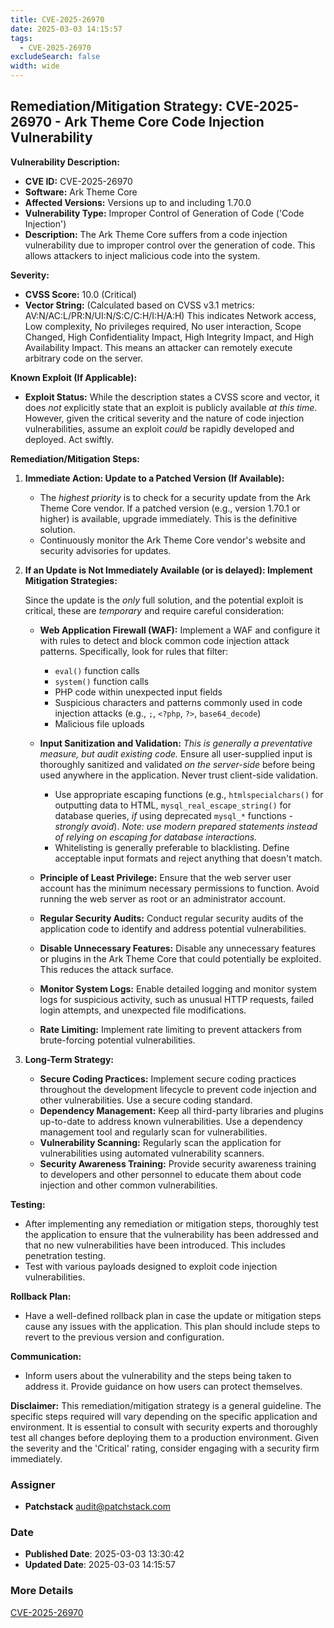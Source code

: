 ```yaml
---
title: CVE-2025-26970
date: 2025-03-03 14:15:57
tags:
  - CVE-2025-26970
excludeSearch: false
width: wide
---
```


## Remediation/Mitigation Strategy: CVE-2025-26970 - Ark Theme Core Code Injection Vulnerability

**Vulnerability Description:**

*   **CVE ID:** CVE-2025-26970
*   **Software:** Ark Theme Core
*   **Affected Versions:** Versions up to and including 1.70.0
*   **Vulnerability Type:** Improper Control of Generation of Code ('Code Injection')
*   **Description:** The Ark Theme Core suffers from a code injection vulnerability due to improper control over the generation of code. This allows attackers to inject malicious code into the system.

**Severity:**

*   **CVSS Score:** 10.0 (Critical)
*   **Vector String:** (Calculated based on CVSS v3.1 metrics: AV:N/AC:L/PR:N/UI:N/S:C/C:H/I:H/A:H)  This indicates Network access, Low complexity, No privileges required, No user interaction, Scope Changed, High Confidentiality Impact, High Integrity Impact, and High Availability Impact.  This means an attacker can remotely execute arbitrary code on the server.

**Known Exploit (If Applicable):**

*   **Exploit Status:**  While the description states a CVSS score and vector, it does *not* explicitly state that an exploit is publicly available *at this time*. However, given the critical severity and the nature of code injection vulnerabilities, assume an exploit *could* be rapidly developed and deployed. Act swiftly.

**Remediation/Mitigation Steps:**

1.  **Immediate Action: Update to a Patched Version (If Available):**

    *   The *highest priority* is to check for a security update from the Ark Theme Core vendor. If a patched version (e.g., version 1.70.1 or higher) is available, upgrade immediately. This is the definitive solution.
    *   Continuously monitor the Ark Theme Core vendor's website and security advisories for updates.

2.  **If an Update is Not Immediately Available (or is delayed):  Implement Mitigation Strategies:**

    Since the update is the *only* full solution, and the potential exploit is critical, these are *temporary* and require careful consideration:

    *   **Web Application Firewall (WAF):**  Implement a WAF and configure it with rules to detect and block common code injection attack patterns.  Specifically, look for rules that filter:
        *   `eval()` function calls
        *   `system()` function calls
        *   PHP code within unexpected input fields
        *   Suspicious characters and patterns commonly used in code injection attacks (e.g., `;`, `<?php`, `?>`, `base64_decode`)
        *   Malicious file uploads

    *   **Input Sanitization and Validation:**  *This is generally a preventative measure, but audit existing code.*  Ensure all user-supplied input is thoroughly sanitized and validated *on the server-side* before being used anywhere in the application.  Never trust client-side validation.
        *   Use appropriate escaping functions (e.g., `htmlspecialchars()` for outputting data to HTML, `mysql_real_escape_string()` for database queries, *if* using deprecated `mysql_*` functions - *strongly avoid*). *Note: use modern prepared statements instead of relying on escaping for database interactions.*
        *   Whitelisting is generally preferable to blacklisting. Define acceptable input formats and reject anything that doesn't match.

    *   **Principle of Least Privilege:** Ensure that the web server user account has the minimum necessary permissions to function. Avoid running the web server as root or an administrator account.

    *   **Regular Security Audits:** Conduct regular security audits of the application code to identify and address potential vulnerabilities.

    *   **Disable Unnecessary Features:**  Disable any unnecessary features or plugins in the Ark Theme Core that could potentially be exploited. This reduces the attack surface.

    *   **Monitor System Logs:** Enable detailed logging and monitor system logs for suspicious activity, such as unusual HTTP requests, failed login attempts, and unexpected file modifications.

    *   **Rate Limiting:** Implement rate limiting to prevent attackers from brute-forcing potential vulnerabilities.

3.  **Long-Term Strategy:**

    *   **Secure Coding Practices:**  Implement secure coding practices throughout the development lifecycle to prevent code injection and other vulnerabilities.  Use a secure coding standard.
    *   **Dependency Management:** Keep all third-party libraries and plugins up-to-date to address known vulnerabilities. Use a dependency management tool and regularly scan for vulnerabilities.
    *   **Vulnerability Scanning:**  Regularly scan the application for vulnerabilities using automated vulnerability scanners.
    *   **Security Awareness Training:** Provide security awareness training to developers and other personnel to educate them about code injection and other common vulnerabilities.

**Testing:**

*   After implementing any remediation or mitigation steps, thoroughly test the application to ensure that the vulnerability has been addressed and that no new vulnerabilities have been introduced.  This includes penetration testing.
*   Test with various payloads designed to exploit code injection vulnerabilities.

**Rollback Plan:**

*   Have a well-defined rollback plan in case the update or mitigation steps cause any issues with the application.  This plan should include steps to revert to the previous version and configuration.

**Communication:**

*   Inform users about the vulnerability and the steps being taken to address it.  Provide guidance on how users can protect themselves.

**Disclaimer:**  This remediation/mitigation strategy is a general guideline. The specific steps required will vary depending on the specific application and environment.  It is essential to consult with security experts and thoroughly test all changes before deploying them to a production environment. Given the severity and the 'Critical' rating, consider engaging with a security firm immediately.

### Assigner
- **Patchstack** <audit@patchstack.com>

### Date
- **Published Date**: 2025-03-03 13:30:42
- **Updated Date**: 2025-03-03 14:15:57

### More Details
[CVE-2025-26970](https://www.cvedetails.com/cve/CVE-2025-26970)